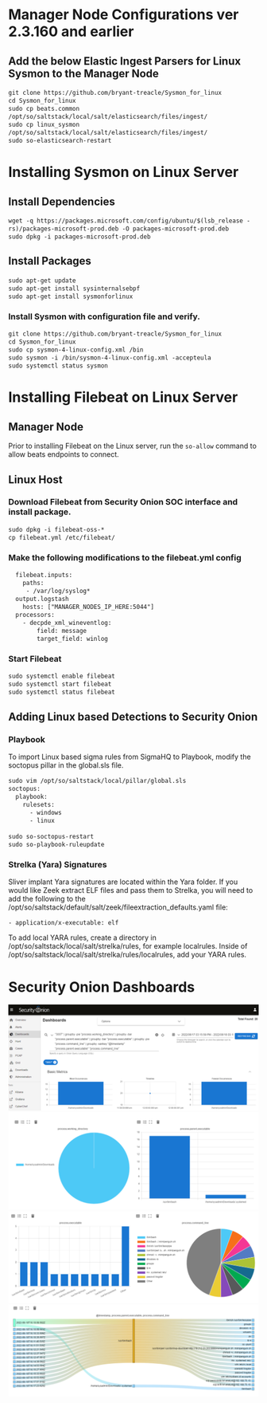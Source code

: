 # Manager Node Configurations ver 2.3.160 and earlier
## Add the below Elastic Ingest Parsers for Linux Sysmon to the Manager Node
```
git clone https://github.com/bryant-treacle/Sysmon_for_linux
cd Sysmon_for_linux
sudo cp beats.common /opt/so/saltstack/local/salt/elasticsearch/files/ingest/
sudo cp linux_sysmon /opt/so/saltstack/local/salt/elasticsearch/files/ingest/
sudo so-elasticsearch-restart
```
# Installing Sysmon on Linux Server
## Install Dependencies
```
wget -q https://packages.microsoft.com/config/ubuntu/$(lsb_release -rs)/packages-microsoft-prod.deb -O packages-microsoft-prod.deb
sudo dpkg -i packages-microsoft-prod.deb

```
## Install Packages
```
sudo apt-get update
sudo apt-get install sysinternalsebpf
sudo apt-get install sysmonforlinux
```
### Install Sysmon with configuration file and verify.
```
git clone https://github.com/bryant-treacle/Sysmon_for_linux
cd Sysmon_for_linux
sudo cp sysmon-4-linux-config.xml /bin
sudo sysmon -i /bin/sysmon-4-linux-config.xml -accepteula
sudo systemctl status sysmon
```
# Installing Filebeat on Linux Server
## Manager Node
Prior to installing Filebeat on the Linux server, run the `so-allow` command to allow beats endpoints to connect.

## Linux Host
### Download Filebeat from Security Onion SOC interface and install package.
```
sudo dpkg -i filebeat-oss-*
cp filebeat.yml /etc/filebeat/
```
### Make the following modifications to the filebeat.yml config
```
  filebeat.inputs:
    paths:
     - /var/log/syslog*
  output.logstash
    hosts: ["MANAGER_NODES_IP_HERE:5044"]
  processors:
    - decpde_xml_wineventlog:
        field: message
        target_field: winlog
```
### Start Filebeat
```
sudo systemctl enable filebeat
sudo systemctl start filebeat
sudo systemctl status filebeat
```
## Adding Linux based Detections to Security Onion
### Playbook
To import Linux based sigma rules from SigmaHQ to Playbook, modify the soctopus pillar in the global.sls file.
```
sudo vim /opt/so/saltstack/local/pillar/global.sls
soctopus:
  playbook:
    rulesets:
      - windows
      - linux

sudo so-soctopus-restart
sudo so-playbook-ruleupdate
```
### Strelka (Yara) Signatures
Sliver implant Yara signatures are located within the Yara folder. If you would like Zeek extract ELF files and pass them to Strelka, you will need to add the following to the /opt/so/saltstack/default/salt/zeek/fileextraction_defaults.yaml file:
```
- application/x-executable: elf
```
To add local YARA rules, create a directory in /opt/so/saltstack/local/salt/strelka/rules, for example localrules. Inside of /opt/so/saltstack/local/salt/strelka/rules/localrules, add your YARA rules.

# Security Onion Dashboards
![Screenshot](/images/Dashboard.png)
![Screenshot](/images/Dashboard2.png)
![Screenshot](/images/Dashboard3.png)
![Screenshot](/images/Dashboard4.png)
